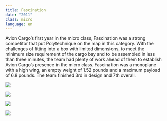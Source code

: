 ```yaml
---
title: Fascination
date: "2011"
class: micro
language: en
---
```

Avion Cargo’s first year in the micro class, Fascination was a strong competitor that put Polytechnique on the map in this category. With the challenges of fitting into a box with limited dimensions, to meet the minimum size requirement of the cargo bay and to be assembled in less than three minutes, the team had plenty of work ahead of them to establish Avion Cargo’s presence in the micro class. Fascination was a monoplane with a high wing, an empty weight of 1.52 pounds and a maximum payload of 6.8 pounds. The team finished 3rd in design and 7th overall. 

![](https://res.cloudinary.com/decninixz/image/upload/v1595342526/fascination_03_alensk.jpg)

![](https://res.cloudinary.com/decninixz/image/upload/v1595342526/fascination_01_iarmpx.jpg)

![](https://res.cloudinary.com/decninixz/image/upload/v1595342526/fascination_02_sj5qtp.jpg)

![](https://res.cloudinary.com/decninixz/image/upload/v1595342526/fascination_04_axo38s.jpg)
